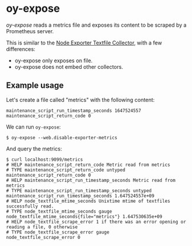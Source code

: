 # oy-expose

*oy-expose* reads a metrics file and exposes its content to be scraped by a
Prometheus server.

This is similar to the [Node Exporter Textfile Collector](https://github.com/prometheus/node_exporter#textfile-collector),
with a few differences:
- oy-expose only exposes on file.
- oy-expose does not embed other collectors.

## Example usage

Let's create a file called "metrics" with the following content:

```
maintenance_script_run_timestamp_seconds 1647524557
maintenance_script_return_code 0
```

We can run `oy-expose`:

```
$ oy-expose --web.disable-exporter-metrics
```

And query the metrics:

```
$ curl localhost:9099/metrics
# HELP maintenance_script_return_code Metric read from metrics
# TYPE maintenance_script_return_code untyped
maintenance_script_return_code 0
# HELP maintenance_script_run_timestamp_seconds Metric read from metrics
# TYPE maintenance_script_run_timestamp_seconds untyped
maintenance_script_run_timestamp_seconds 1.647524557e+09
# HELP node_textfile_mtime_seconds Unixtime mtime of textfiles successfully read.
# TYPE node_textfile_mtime_seconds gauge
node_textfile_mtime_seconds{file="metrics"} 1.647530635e+09
# HELP node_textfile_scrape_error 1 if there was an error opening or reading a file, 0 otherwise
# TYPE node_textfile_scrape_error gauge
node_textfile_scrape_error 0
```
